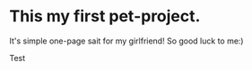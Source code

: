 # This my first pet-project.
It's simple one-page sait for my girlfriend!
So good luck to me:)

Test